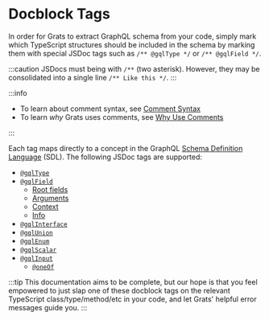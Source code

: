 # Docblock Tags

In order for Grats to extract GraphQL schema from your code, simply mark which TypeScript structures should be included in the schema by marking them with special JSDoc tags such as `/** @gqlType */` or `/** @gqlField */`.

:::caution
JSDocs must being with `/**` (two asterisk). However, they may be consolidated into a single line `/** Like this */`.
:::

:::info

- To learn about comment syntax, see [Comment Syntax](../01-getting-started/04-comment-syntax.md)
- To learn _why_ Grats uses comments, see [Why Use Comments](../06-faq/02-why-use-comments.md)

:::

Each tag maps directly to a concept in the GraphQL [Schema Definition Language](https://graphql.org/learn/schema/) (SDL). The following JSDoc tags are supported:

- [`@gqlType`](./01-types.mdx)
- [`@gqlField`](./02-fields.mdx)
  - [Root fields](./02-root-fields.mdx)
  - [Arguments](./03-arguments.mdx)
  - [Context](./04-context.mdx)
  - [Info](./04-info.mdx)
- [`@gqlInterface`](./05-interfaces.mdx)
- [`@gqlUnion`](./06-unions.mdx)
- [`@gqlEnum`](./07-enums.mdx)
- [`@gqlScalar`](./08-scalars.mdx)
- [`@gqlInput`](./09-inputs.mdx)
  - [`@oneOf`](./10-oneof-inputs.mdx)

:::tip
This documentation aims to be complete, but our hope is that you feel empowered to just slap one of these docblock tags on the relevant TypeScript class/type/method/etc in your code, and let Grats' helpful error messages guide you.
:::

